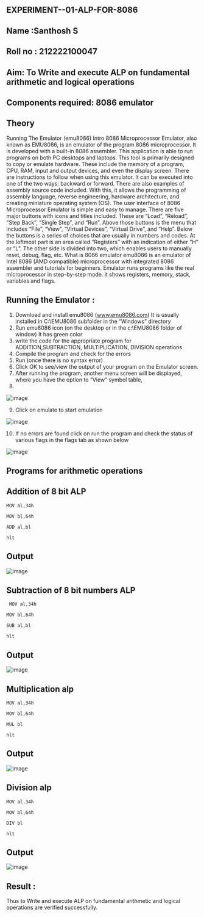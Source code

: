 ## EXPERIMENT--01-ALP-FOR-8086
## Name :Santhosh S
## Roll no : 212222100047

## Aim: To Write and execute ALP on fundamental arithmetic and logical operations
## Components required: 8086  emulator 
## Theory 
Running The Emulator (emu8086) Intro 8086 Microprocessor Emulator, also known as EMU8086, is an emulator of the program 8086 microprocessor. It is developed with a built-in 8086 assembler. This application is able to run programs on both PC desktops and laptops. This tool is primarily designed to copy or emulate hardware. These include the memory of a program, CPU, RAM, input and output devices, and even the display screen. There are instructions to follow when using this emulator. It can be executed into one of the two ways: backward or forward. There are also examples of assembly source code included. With this, it allows the programming of assembly language, reverse engineering, hardware architecture, and creating miniature operating system (OS). The user interface of 8086 Microprocessor Emulator is simple and easy to manage. There are five major buttons with icons and titles included. These are “Load”, “Reload”, “Step Back”, “Single Step”, and “Run”. Above those buttons is the menu that includes “File”, “View”, “Virtual Devices”, “Virtual Drive”, and “Help”. Below the buttons is a series of choices that are usually in numbers and codes. At the leftmost part is an area called “Registers” with an indication of either “H” or “L”. The other side is divided into two, which enables users to manually reset, debug, flag, etc. What is 8086 emulator emu8086 is an emulator of Intel 8086 (AMD compatible) microprocessor with integrated 8086 assembler and tutorials for beginners. Emulator runs programs like the real microprocessor in step-by-step mode. it shows registers, memory, stack, variables and flags.


 ## Running the Emulator :
1.	Download and install emu8086 (www.emu8086.com) It is usually installed in C:\EMU8086 subfolder in the “Windows” directory
2.	Run  emu8086 icon (on the desktop or in the c:\EMU8086 folder of window) It has green color 
3.	write the code for the appropriate program for ADDITION,SUBTRACTION, MULTIPLICATION,  DIVISION operations 
4.	Compile the program and check for the errors 
5.	Run (once there is no syntax error) 
6.	Click OK to see/view the output of your program on the Emulator screen. 
7.	After running the program, another menu screen will be displayed, where you have the option to “View” symbol table,
8.	 


![image](https://user-images.githubusercontent.com/36288975/189273263-d65baae9-4b8f-4723-afb3-c0ffa4052b04.png)



9.	Click on emulate to start emulation 



![image](https://user-images.githubusercontent.com/36288975/189273273-9bb36ec1-e2e8-4892-8d35-37707332bfdc.png)





10.	If no errors are found click on run the program and check the status of various flags in the flags tab as shown below 




![image](https://user-images.githubusercontent.com/36288975/189273277-113a2a33-4a40-4ff8-95a5-ecd3a1f504fe.png)




## Programs for arithmetic  operations

## Addition  of 8 bit ALP
```
MOV al,34h

MOV bl,64h

ADD al,bl

hlt
```

## Output  
![image](https://github.com/Jerushli/EXPERIMENT--01-ALP-FOR-8086/assets/120041243/9b1df74b-df80-4b5c-a8cc-a2216f77fdb2)



## Subtraction   of 8 bit numbers  ALP 
```
 MOV al,34h

MOV bl,64h

SUB al,bl

hlt
```
## Output  

![image](https://github.com/Jerushli/EXPERIMENT--01-ALP-FOR-8086/assets/120041243/a277fc26-79d4-4c47-850e-134045d95190)


## Multiplication alp 
```
MOV al,34h

MOV bl,64h

MUL bl

hlt
```
 ## Output  
![image](https://github.com/Jerushli/EXPERIMENT--01-ALP-FOR-8086/assets/120041243/3d0f2f96-9693-4db9-9fdb-97a5361dda8a)




## Division alp 
```
MOV al,34h

MOV bl,64h

DIV bl

hlt

```
## Output  
![image](https://github.com/Jerushli/EXPERIMENT--01-ALP-FOR-8086/assets/120041243/393ed5d7-5793-4f52-a80e-d15a20934336)



## Result :
 Thus to Write and execute ALP on fundamental arithmetic and logical operations are verified successfully.

